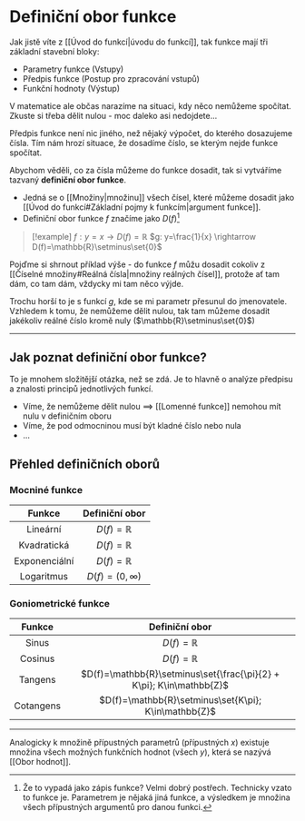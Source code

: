 # Definiční obor funkce
Jak jistě víte z [[Úvod do funkcí|úvodu do funkcí]], tak funkce mají tři základní stavební bloky:
- Parametry funkce (Vstupy)
- Předpis funkce (Postup pro zpracování vstupů)
- Funkční hodnoty (Výstup)

V matematice ale občas narazíme na situaci, kdy něco nemůžeme spočítat. Zkuste si třeba dělit nulou - moc daleko asi nedojdete...

Předpis funkce není nic jiného, než nějaký výpočet, do kterého dosazujeme čísla. Tím nám hrozí situace, že dosadíme číslo, se kterým nejde funkce spočítat.

Abychom věděli, co za čísla můžeme do funkce dosadit, tak si vytváříme tazvaný **definiční obor funkce**. 
-	Jedná se o [[Množiny|množinu]] všech čísel, které můžeme dosadit jako [[Úvod do funkcí#Základní pojmy k funkcím|argument funkce]].
-	Definiční obor funkce $f$ značíme jako $D(f)$[^1]

>[!example]
>$f: y=x \rightarrow D(f)=\mathbb{R}$
>$g: y=\frac{1}{x} \rightarrow D(f)=\mathbb{R}\setminus\set{0}$

Pojďme si shrnout příklad výše - do funkce $f$ můžu dosadit cokoliv z [[Číselné množiny#Reálná čísla|množiny reálných čísel]], protože ať tam dám, co tam dám, vždycky mi tam něco výjde.

Trochu horší to je s funkcí $g$, kde se mi parametr přesunul do jmenovatele. Vzhledem k tomu, že nemůžeme dělit nulou, tak tam můžeme dosadit jakékoliv reálné číslo kromě nuly ($\mathbb{R}\setminus\set{0}$)

---
## Jak poznat definiční obor funkce?
To je mnohem složitější otázka, než se zdá. Je to hlavně o analýze předpisu a znalosti principů jednotlivých funkcí.
- Víme, že nemůžeme dělit nulou $\implies$ [[Lomenné funkce]] nemohou mít nulu v definičním oboru
- Víme, že pod odmocninou musí být kladné číslo nebo nula
- ...

## Přehled definičních oborů

### Mocniné funkce
| Funkce | Definiční obor |
|:--:|:--:|
|Lineární|$D(f)=\mathbb{R}$|
|Kvadratická|$D(f)=\mathbb{R}$|
|Exponenciální|$D(f)=\mathbb{R}$|
|Logaritmus|$D(f)=\left(0,\infty\right)$|

### Goniometrické funkce
| Funkce | Definiční obor |
|:--:|:--:|
|Sinus|$D(f)=\mathbb{R}$|
|Cosinus|$D(f)=\mathbb{R}$|
|Tangens|$D(f)=\mathbb{R}\setminus\set{\frac{\pi}{2} + K\pi}; K\in\mathbb{Z}$|
|Cotangens|$D(f)=\mathbb{R}\setminus\set{K\pi}; K\in\mathbb{Z}$|

---
Analogicky k množině přípustných parametrů (přípustných $x$) existuje množina všech možných funkčních hodnot (všech $y$), která se nazývá [[Obor hodnot]].

[^1]: Že to vypadá jako zápis funkce? Velmi dobrý postřech. Technicky vzato to funkce je. Parametrem je nějaká jiná funkce, a výsledkem je množina všech přípustných argumentů pro danou funkci.